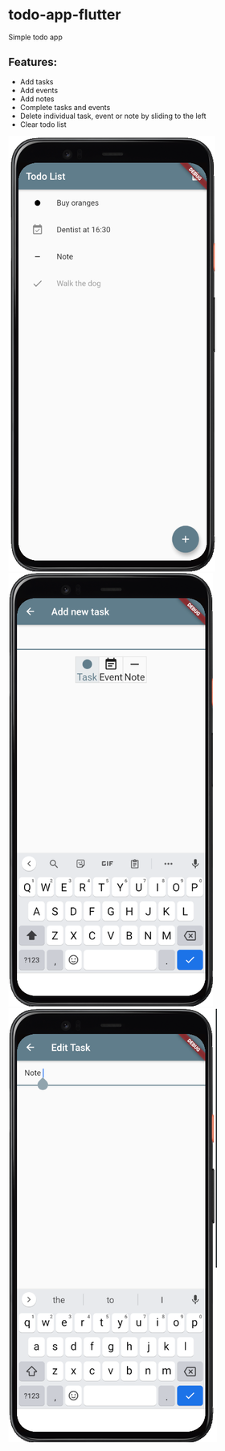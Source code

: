 # todo-app-flutter
 Simple todo app
 
## Features:
- Add tasks
- Add events
- Add notes
- Complete tasks and events
- Delete individual task, event or note by sliding to the left
- Clear todo list

![main_page](preview1.png)
![new_todo](preview2.png)
![edit_todo](preview3.png)

